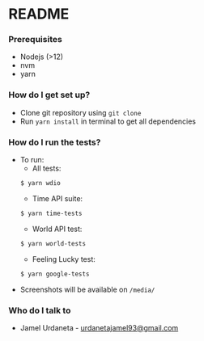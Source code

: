 # README #

### Prerequisites ###
* Nodejs (>12)
* nvm
* yarn

### How do I get set up? ###
* Clone git repository using `git clone`
* Run `yarn install` in terminal to get all dependencies

### How do I run the tests? ###
* To run:
  - All tests:
  ```bash
  $ yarn wdio
  ```
  - Time API suite:
  ```bash
  $ yarn time-tests
  ```
  - World API test: 
  ```bash
  $ yarn world-tests
  ```
  - Feeling Lucky test:
  ```bash
  $ yarn google-tests
  ```
* Screenshots will be available on `/media/`

### Who do I talk to ###
* Jamel Urdaneta - urdanetajamel93@gmail.com
